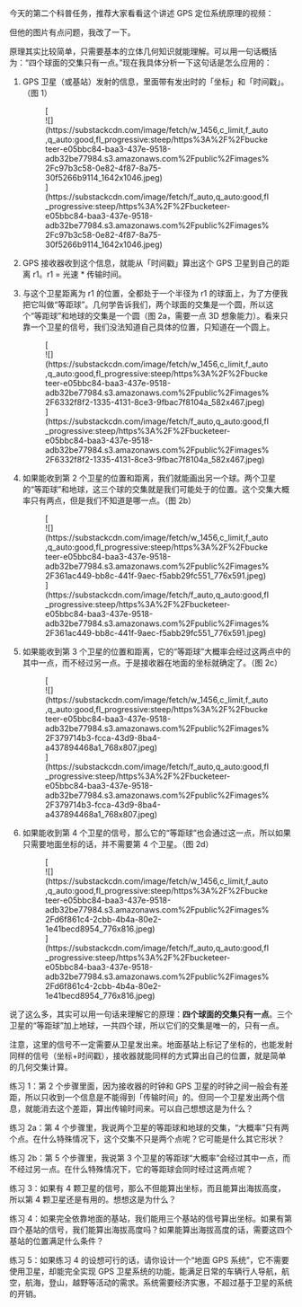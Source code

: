 今天的第二个科普任务，推荐大家看看这个讲述 GPS 定位系统原理的视频：

<div id="youtube2-FU_pY2sTwTA" class="youtube-wrap" data-attrs="{&quot;videoId&quot;:&quot;FU_pY2sTwTA&quot;,&quot;startTime&quot;:null,&quot;endTime&quot;:null}">



但他的图片有点问题，我改了一下。

原理其实比较简单，只需要基本的立体几何知识就能理解。可以用一句话概括为：“四个球面的交集只有一点。”现在我具体分析一下这句话是怎么应用的：

1.  GPS 卫星（或基站）发射的信息，里面带有发出时的「坐标」和「时间戳」。（图 1）

    <div class="captioned-image-container">

    <figure> [<div class="image2-inset"><picture><source type="image/webp" srcset="https://substackcdn.com/image/fetch/w_424,c_limit,f_webp,q_auto:good,fl_progressive:steep/https%3A%2F%2Fbucketeer-e05bbc84-baa3-437e-9518-adb32be77984.s3.amazonaws.com%2Fpublic%2Fimages%2Fc97b3c58-0e82-4f87-8a75-30f5266b9114_1642x1046.jpeg 424w, https://substackcdn.com/image/fetch/w_848,c_limit,f_webp,q_auto:good,fl_progressive:steep/https%3A%2F%2Fbucketeer-e05bbc84-baa3-437e-9518-adb32be77984.s3.amazonaws.com%2Fpublic%2Fimages%2Fc97b3c58-0e82-4f87-8a75-30f5266b9114_1642x1046.jpeg 848w, https://substackcdn.com/image/fetch/w_1272,c_limit,f_webp,q_auto:good,fl_progressive:steep/https%3A%2F%2Fbucketeer-e05bbc84-baa3-437e-9518-adb32be77984.s3.amazonaws.com%2Fpublic%2Fimages%2Fc97b3c58-0e82-4f87-8a75-30f5266b9114_1642x1046.jpeg 1272w, https://substackcdn.com/image/fetch/w_1456,c_limit,f_webp,q_auto:good,fl_progressive:steep/https%3A%2F%2Fbucketeer-e05bbc84-baa3-437e-9518-adb32be77984.s3.amazonaws.com%2Fpublic%2Fimages%2Fc97b3c58-0e82-4f87-8a75-30f5266b9114_1642x1046.jpeg 1456w" sizes="100vw">![](https://substackcdn.com/image/fetch/w_1456,c_limit,f_auto,q_auto:good,fl_progressive:steep/https%3A%2F%2Fbucketeer-e05bbc84-baa3-437e-9518-adb32be77984.s3.amazonaws.com%2Fpublic%2Fimages%2Fc97b3c58-0e82-4f87-8a75-30f5266b9114_1642x1046.jpeg)</picture></div>](https://substackcdn.com/image/fetch/f_auto,q_auto:good,fl_progressive:steep/https%3A%2F%2Fbucketeer-e05bbc84-baa3-437e-9518-adb32be77984.s3.amazonaws.com%2Fpublic%2Fimages%2Fc97b3c58-0e82-4f87-8a75-30f5266b9114_1642x1046.jpeg) </figure>

    </div>

2.  GPS 接收器收到这个信息，就能从「时间戳」算出这个 GPS 卫星到自己的距离 r1。r1 = 光速 * 传输时间。

3.  与这个卫星距离为 r1 的位置，全都处于一个半径为 r1 的球面上，为了方便我把它叫做“等距球”。几何学告诉我们，两个球面的交集是一个圆，所以这个“等距球”和地球的交集是一个圆（图 2a，需要一点 3D 想象能力）。看来只靠一个卫星的信号，我们没法知道自己具体的位置，只知道在一个圆上。

    <div class="captioned-image-container">

    <figure> [<div class="image2-inset"><picture><source type="image/webp" srcset="https://substackcdn.com/image/fetch/w_424,c_limit,f_webp,q_auto:good,fl_progressive:steep/https%3A%2F%2Fbucketeer-e05bbc84-baa3-437e-9518-adb32be77984.s3.amazonaws.com%2Fpublic%2Fimages%2F6332f8f2-1335-4131-8ce3-9fbac7f8104a_582x467.jpeg 424w, https://substackcdn.com/image/fetch/w_848,c_limit,f_webp,q_auto:good,fl_progressive:steep/https%3A%2F%2Fbucketeer-e05bbc84-baa3-437e-9518-adb32be77984.s3.amazonaws.com%2Fpublic%2Fimages%2F6332f8f2-1335-4131-8ce3-9fbac7f8104a_582x467.jpeg 848w, https://substackcdn.com/image/fetch/w_1272,c_limit,f_webp,q_auto:good,fl_progressive:steep/https%3A%2F%2Fbucketeer-e05bbc84-baa3-437e-9518-adb32be77984.s3.amazonaws.com%2Fpublic%2Fimages%2F6332f8f2-1335-4131-8ce3-9fbac7f8104a_582x467.jpeg 1272w, https://substackcdn.com/image/fetch/w_1456,c_limit,f_webp,q_auto:good,fl_progressive:steep/https%3A%2F%2Fbucketeer-e05bbc84-baa3-437e-9518-adb32be77984.s3.amazonaws.com%2Fpublic%2Fimages%2F6332f8f2-1335-4131-8ce3-9fbac7f8104a_582x467.jpeg 1456w" sizes="100vw">![](https://substackcdn.com/image/fetch/w_1456,c_limit,f_auto,q_auto:good,fl_progressive:steep/https%3A%2F%2Fbucketeer-e05bbc84-baa3-437e-9518-adb32be77984.s3.amazonaws.com%2Fpublic%2Fimages%2F6332f8f2-1335-4131-8ce3-9fbac7f8104a_582x467.jpeg)</picture></div>](https://substackcdn.com/image/fetch/f_auto,q_auto:good,fl_progressive:steep/https%3A%2F%2Fbucketeer-e05bbc84-baa3-437e-9518-adb32be77984.s3.amazonaws.com%2Fpublic%2Fimages%2F6332f8f2-1335-4131-8ce3-9fbac7f8104a_582x467.jpeg) </figure>

    </div>

4.  如果能收到第 2 个卫星的位置和距离，我们就能画出另一个球。两个卫星的“等距球”和地球，这三个球的交集就是我们可能处于的位置。这个交集大概率只有两点，但是我们不知道是哪一点。（图 2b）

    <div class="captioned-image-container">

    <figure> [<div class="image2-inset"><picture><source type="image/webp" srcset="https://substackcdn.com/image/fetch/w_424,c_limit,f_webp,q_auto:good,fl_progressive:steep/https%3A%2F%2Fbucketeer-e05bbc84-baa3-437e-9518-adb32be77984.s3.amazonaws.com%2Fpublic%2Fimages%2F361ac449-bb8c-441f-9aec-f5abb29fc551_776x591.jpeg 424w, https://substackcdn.com/image/fetch/w_848,c_limit,f_webp,q_auto:good,fl_progressive:steep/https%3A%2F%2Fbucketeer-e05bbc84-baa3-437e-9518-adb32be77984.s3.amazonaws.com%2Fpublic%2Fimages%2F361ac449-bb8c-441f-9aec-f5abb29fc551_776x591.jpeg 848w, https://substackcdn.com/image/fetch/w_1272,c_limit,f_webp,q_auto:good,fl_progressive:steep/https%3A%2F%2Fbucketeer-e05bbc84-baa3-437e-9518-adb32be77984.s3.amazonaws.com%2Fpublic%2Fimages%2F361ac449-bb8c-441f-9aec-f5abb29fc551_776x591.jpeg 1272w, https://substackcdn.com/image/fetch/w_1456,c_limit,f_webp,q_auto:good,fl_progressive:steep/https%3A%2F%2Fbucketeer-e05bbc84-baa3-437e-9518-adb32be77984.s3.amazonaws.com%2Fpublic%2Fimages%2F361ac449-bb8c-441f-9aec-f5abb29fc551_776x591.jpeg 1456w" sizes="100vw">![](https://substackcdn.com/image/fetch/w_1456,c_limit,f_auto,q_auto:good,fl_progressive:steep/https%3A%2F%2Fbucketeer-e05bbc84-baa3-437e-9518-adb32be77984.s3.amazonaws.com%2Fpublic%2Fimages%2F361ac449-bb8c-441f-9aec-f5abb29fc551_776x591.jpeg)</picture></div>](https://substackcdn.com/image/fetch/f_auto,q_auto:good,fl_progressive:steep/https%3A%2F%2Fbucketeer-e05bbc84-baa3-437e-9518-adb32be77984.s3.amazonaws.com%2Fpublic%2Fimages%2F361ac449-bb8c-441f-9aec-f5abb29fc551_776x591.jpeg) </figure>

    </div>

5.  如果能收到第 3 个卫星的位置和距离，它的“等距球”大概率会经过这两点中的其中一点，而不经过另一点。于是接收器在地面的坐标就确定了。（图 2c）

    <div class="captioned-image-container">

    <figure> [<div class="image2-inset"><picture><source type="image/webp" srcset="https://substackcdn.com/image/fetch/w_424,c_limit,f_webp,q_auto:good,fl_progressive:steep/https%3A%2F%2Fbucketeer-e05bbc84-baa3-437e-9518-adb32be77984.s3.amazonaws.com%2Fpublic%2Fimages%2F379714b3-fcca-43d9-8ba4-a437894468a1_768x807.jpeg 424w, https://substackcdn.com/image/fetch/w_848,c_limit,f_webp,q_auto:good,fl_progressive:steep/https%3A%2F%2Fbucketeer-e05bbc84-baa3-437e-9518-adb32be77984.s3.amazonaws.com%2Fpublic%2Fimages%2F379714b3-fcca-43d9-8ba4-a437894468a1_768x807.jpeg 848w, https://substackcdn.com/image/fetch/w_1272,c_limit,f_webp,q_auto:good,fl_progressive:steep/https%3A%2F%2Fbucketeer-e05bbc84-baa3-437e-9518-adb32be77984.s3.amazonaws.com%2Fpublic%2Fimages%2F379714b3-fcca-43d9-8ba4-a437894468a1_768x807.jpeg 1272w, https://substackcdn.com/image/fetch/w_1456,c_limit,f_webp,q_auto:good,fl_progressive:steep/https%3A%2F%2Fbucketeer-e05bbc84-baa3-437e-9518-adb32be77984.s3.amazonaws.com%2Fpublic%2Fimages%2F379714b3-fcca-43d9-8ba4-a437894468a1_768x807.jpeg 1456w" sizes="100vw">![](https://substackcdn.com/image/fetch/w_1456,c_limit,f_auto,q_auto:good,fl_progressive:steep/https%3A%2F%2Fbucketeer-e05bbc84-baa3-437e-9518-adb32be77984.s3.amazonaws.com%2Fpublic%2Fimages%2F379714b3-fcca-43d9-8ba4-a437894468a1_768x807.jpeg)</picture></div>](https://substackcdn.com/image/fetch/f_auto,q_auto:good,fl_progressive:steep/https%3A%2F%2Fbucketeer-e05bbc84-baa3-437e-9518-adb32be77984.s3.amazonaws.com%2Fpublic%2Fimages%2F379714b3-fcca-43d9-8ba4-a437894468a1_768x807.jpeg) </figure>

    </div>

6.  如果能收到第 4 个卫星的信号，那么它的“等距球”也会通过这一点，所以如果只需要地面坐标的话，并不需要第 4 个卫星。（图 2d）

    <div class="captioned-image-container">

    <figure> [<div class="image2-inset"><picture><source type="image/webp" srcset="https://substackcdn.com/image/fetch/w_424,c_limit,f_webp,q_auto:good,fl_progressive:steep/https%3A%2F%2Fbucketeer-e05bbc84-baa3-437e-9518-adb32be77984.s3.amazonaws.com%2Fpublic%2Fimages%2Fd6f861c4-2cbb-4b4a-80e2-1e41becd8954_776x816.jpeg 424w, https://substackcdn.com/image/fetch/w_848,c_limit,f_webp,q_auto:good,fl_progressive:steep/https%3A%2F%2Fbucketeer-e05bbc84-baa3-437e-9518-adb32be77984.s3.amazonaws.com%2Fpublic%2Fimages%2Fd6f861c4-2cbb-4b4a-80e2-1e41becd8954_776x816.jpeg 848w, https://substackcdn.com/image/fetch/w_1272,c_limit,f_webp,q_auto:good,fl_progressive:steep/https%3A%2F%2Fbucketeer-e05bbc84-baa3-437e-9518-adb32be77984.s3.amazonaws.com%2Fpublic%2Fimages%2Fd6f861c4-2cbb-4b4a-80e2-1e41becd8954_776x816.jpeg 1272w, https://substackcdn.com/image/fetch/w_1456,c_limit,f_webp,q_auto:good,fl_progressive:steep/https%3A%2F%2Fbucketeer-e05bbc84-baa3-437e-9518-adb32be77984.s3.amazonaws.com%2Fpublic%2Fimages%2Fd6f861c4-2cbb-4b4a-80e2-1e41becd8954_776x816.jpeg 1456w" sizes="100vw">![](https://substackcdn.com/image/fetch/w_1456,c_limit,f_auto,q_auto:good,fl_progressive:steep/https%3A%2F%2Fbucketeer-e05bbc84-baa3-437e-9518-adb32be77984.s3.amazonaws.com%2Fpublic%2Fimages%2Fd6f861c4-2cbb-4b4a-80e2-1e41becd8954_776x816.jpeg)</picture></div>](https://substackcdn.com/image/fetch/f_auto,q_auto:good,fl_progressive:steep/https%3A%2F%2Fbucketeer-e05bbc84-baa3-437e-9518-adb32be77984.s3.amazonaws.com%2Fpublic%2Fimages%2Fd6f861c4-2cbb-4b4a-80e2-1e41becd8954_776x816.jpeg) </figure>

    </div>

<span>说了这么多，其实可以用一句话来理解它的原理：</span>**四个球面的交集只有一点**<span>。三个卫星的“等距球”加上地球，一共四个球，所以它们的交集是唯一的，只有一点。</span>

注意，这里的信号不一定需要从卫星发出来。地面基站上标记了坐标的，也能发射同样的信号（坐标+时间戳），接收器就能同样的方式算出自己的位置，就是简单的几何交集计算。

练习 1：第 2 个步骤里面，因为接收器的时钟和 GPS 卫星的时钟之间一般会有差距，所以只收到一个信息是不能得到「传输时间」的。但同一个卫星发出两个信息，就能消去这个差距，算出传输时间来。可以自己想想这是为什么？

练习 2a：第 4 个步骤里，我说两个卫星的等距球和地球的交集，“大概率”只有两个点。在什么特殊情况下，这个交集不只是两个点呢？它可能是什么其它形状？

练习 2b：第 5 个步骤里，我说第 3 个卫星的等距球“大概率”会经过其中一点，而不经过另一点。在什么特殊情况下，它的等距球会同时经过这两点呢？

练习 3：如果有 4 颗卫星的信号，那么不但能算出坐标，而且能算出海拔高度，所以第 4 颗卫星还是有用的。想想这是为什么？

练习 4：如果完全依靠地面的基站，我们能用三个基站的信号算出坐标。如果有第四个基站的信号，我们能算出海拔高度吗？如果能算出海拔高度的话，需要这四个基站的位置满足什么条件？

练习 5：如果练习 4 的设想可行的话，请你设计一个“地面 GPS 系统”，它不需要使用卫星，却能完全实现 GPS 卫星系统的功能，能满足日常的车辆行人导航，航空，航海，登山，越野等活动的需求。系统需要经济实惠，不超过基于卫星的系统的开销。
